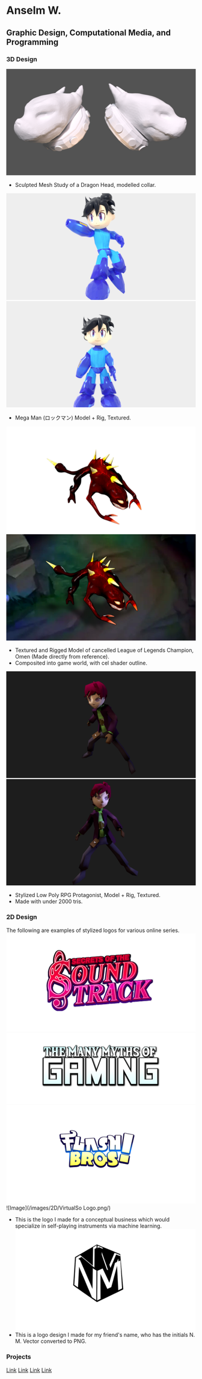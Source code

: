 # Anselm W.
## Graphic Design, Computational Media, and Programming
### 3D Design

![Image](/images/3D/Port_DragonHeadStudy.png/)
- Sculpted Mesh Study of a Dragon Head, modelled collar.

![Image](/images/3D/Port_MegaMan1.png/) ![Image](/images/3D/Port_MegaMan2.png/)
- Mega Man (ロックマン) Model + Rig, Textured.

![Image](/images/3D/Port_OMEN.png/) ![Image](/images/3D/Port_OMEN2.png/)
- Textured and Rigged Model of cancelled League of Legends Champion, Omen (Made directly from reference). 
- Composited into game world, with cel shader outline.

![Image](/images/3D/Port_MiraKumomori.png/) ![Image](/images/3D/Port_MiraKumomori2.png/)
- Stylized Low Poly RPG Protagonist, Model + Rig, Textured. 
- Made with under 2000 tris.

### 2D Design
The following are examples of stylized logos for various online series.
![Image](/images/2D/Secrersts_of_soundtrack_logo.png/)
![Image](/images/2D/tmmofgaminglogo.png/)
![Image](/images/2D/FlashBros_Letteringnew2.png/)
![Image](/images/2D/VirtualSo Logo.png/)
- This is the logo I made for a conceptual business which would specialize in self-playing instruments via machine learning.
![Image](/images/2D/NickLogo.png/)
- This is a logo design I made for my friend's name, who has the initials N. M. Vector converted to PNG.

### Projects
[Link](url)
[Link](url)
[Link](url)
[Link](url)
